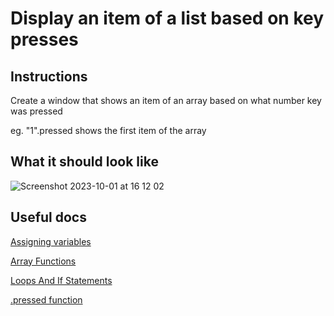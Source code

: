 # Display an item of a list based on key presses

## Instructions

Create a window that shows an item of an array based on what number key was pressed

eg. "1".pressed shows the first item of the array

## What it should look like

![Screenshot 2023-10-01 at 16 12 02](https://github.com/Mistium/Origin-OS/assets/92952823/aca2d691-c082-464c-b4c9-42b2a6c64cfa)

## Useful docs

[Assigning variables](https://github.com/Mistium/Origin-OS/blob/main/Websites/origin.web/docs/osl/variables.md#variable-assignment)

[Array Functions](https://github.com/Mistium/Origin-OS/blob/main/Websites/origin.web/docs/osl/Arrays.md)

[Loops And If Statements](https://github.com/Mistium/Origin-OS/blob/main/Websites/origin.web/docs/osl/loops-selection.md)

[.pressed function](https://github.com/Mistium/Origin-OS/blob/main/Websites/origin.web/docs/osl/Boolean%20Functions.md)
